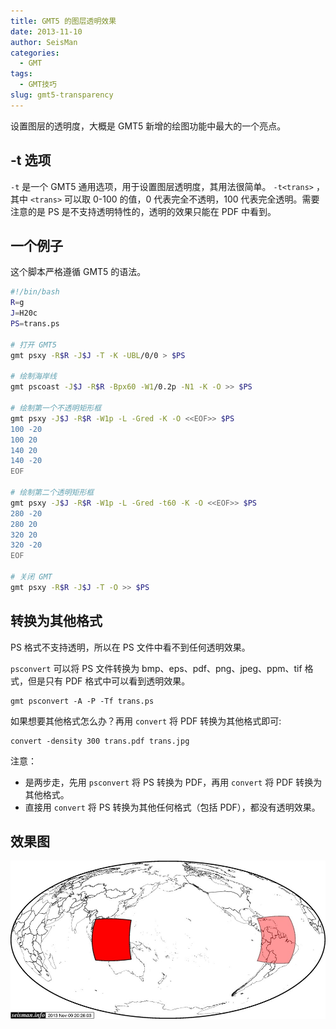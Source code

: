 ```yaml
---
title: GMT5 的图层透明效果
date: 2013-11-10
author: SeisMan
categories:
  - GMT
tags:
  - GMT技巧
slug: gmt5-transparency
---
```


设置图层的透明度，大概是 GMT5 新增的绘图功能中最大的一个亮点。

<!--more-->

## -t 选项

`-t` 是一个 GMT5 通用选项，用于设置图层透明度，其用法很简单。 `-t<trans>` ，其中
`<trans>` 可以取 0-100 的值，0 代表完全不透明，100 代表完全透明。需要注意的是 PS
是不支持透明特性的，透明的效果只能在 PDF 中看到。

## 一个例子

这个脚本严格遵循 GMT5 的语法。

``` bash
#!/bin/bash
R=g
J=H20c
PS=trans.ps

# 打开 GMT5
gmt psxy -R$R -J$J -T -K -UBL/0/0 > $PS

# 绘制海岸线
gmt pscoast -J$J -R$R -Bpx60 -W1/0.2p -N1 -K -O >> $PS

# 绘制第一个不透明矩形框
gmt psxy -J$J -R$R -W1p -L -Gred -K -O <<EOF>> $PS
100 -20
100 20
140 20
140 -20
EOF

# 绘制第二个透明矩形框
gmt psxy -J$J -R$R -W1p -L -Gred -t60 -K -O <<EOF>> $PS
280 -20
280 20
320 20
320 -20
EOF

# 关闭 GMT
gmt psxy -R$R -J$J -T -O >> $PS
```

## 转换为其他格式

PS 格式不支持透明，所以在 PS 文件中看不到任何透明效果。

`psconvert` 可以将 PS 文件转换为 bmp、eps、pdf、png、jpeg、ppm、tif 格式，但是只有 PDF 格式中可以看到透明效果。

    gmt psconvert -A -P -Tf trans.ps

如果想要其他格式怎么办？再用 `convert` 将 PDF 转换为其他格式即可:

    convert -density 300 trans.pdf trans.jpg

注意：

-   是两步走，先用 `psconvert` 将 PS 转换为 PDF，再用 `convert` 将 PDF 转换为其他格式。
-   直接用 `convert` 将 PS 转换为其他任何格式（包括 PDF），都没有透明效果。

## 效果图

![](/images/2013111001.jpg)
